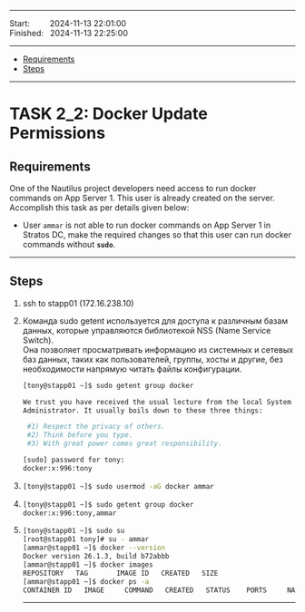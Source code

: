 
------------------------------

Start: &nbsp;&nbsp;&nbsp;&nbsp;&nbsp;&nbsp;&nbsp;&nbsp;2024-11-13 22:01:00   
Finished: &nbsp;&nbsp;2024-11-13 22:25:00

------------------------------

- [Requirements](#requirements)
- [Steps](#steps)

------------------------------

# TASK 2_2: Docker Update Permissions

## Requirements

One of the Nautilus project developers need access to run docker commands on App Server 1.
This user is already created on the server. Accomplish this task as per details given below:
 - User `ammar` is not able to run docker commands on App Server 1 in Stratos DC, make the required changes so that this user can run docker commands without **`sudo`**.

------------------------------

## Steps

1) ssh to stapp01 (172.16.238.10)
2) Команда sudo getent используется для доступа к различным базам данных, которые управляются библиотекой NSS (Name Service Switch).    
   Она позволяет просматривать информацию из системных и сетевых баз данных, таких как пользователей, группы, хосты и другие, без необходимости напрямую читать файлы конфигурации.
   ```bash
   [tony@stapp01 ~]$ sudo getent group docker

   We trust you have received the usual lecture from the local System
   Administrator. It usually boils down to these three things:

    #1) Respect the privacy of others.
    #2) Think before you type.
    #3) With great power comes great responsibility.

   [sudo] password for tony: 
   docker:x:996:tony
   ```
3) ```bash
   [tony@stapp01 ~]$ sudo usermod -aG docker ammar
   ```
4) ```bash
   [tony@stapp01 ~]$ sudo getent group docker
   docker:x:996:tony,ammar
   ```
5) ```bash
   [tony@stapp01 ~]$ sudo su
   [root@stapp01 tony]# su - ammar
   [ammar@stapp01 ~]$ docker --version
   Docker version 26.1.3, build b72abbb
   [ammar@stapp01 ~]$ docker images
   REPOSITORY   TAG       IMAGE ID   CREATED   SIZE
   [ammar@stapp01 ~]$ docker ps -a
   CONTAINER ID   IMAGE     COMMAND   CREATED   STATUS    PORTS     NAMES
   ```

   
   ------------------------------
